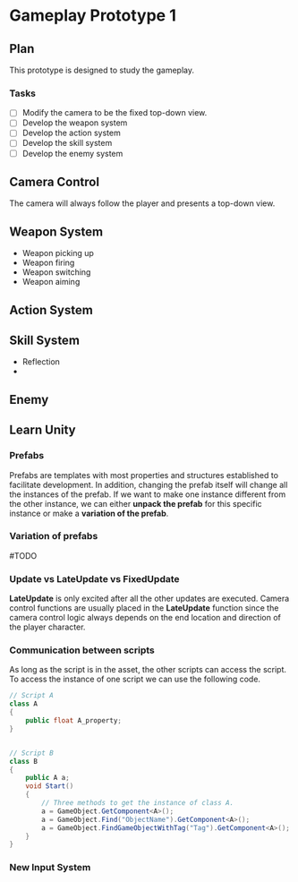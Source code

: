 # Gameplay Prototype 1

## Plan
This prototype is designed to study the gameplay.

### Tasks
- [ ] Modify the camera to be the fixed top-down view.  
- [ ] Develop the weapon system
- [ ] Develop the action system
- [ ] Develop the skill system
- [ ] Develop the enemy system

## Camera Control
The camera will always follow the player and presents a top-down view.

## Weapon System

- Weapon picking up
- Weapon firing
- Weapon switching
- Weapon aiming

## Action System

## Skill System
- Reflection
- 

## Enemy



## Learn Unity

### Prefabs
Prefabs are templates with most properties and structures established to facilitate development. In addition, changing the prefab itself will change all the instances of the prefab.
If we want to make one instance different from the other instance, we can either **unpack the prefab** for this specific instance or make a **variation of the prefab**.
### Variation of prefabs
#TODO

### Update vs LateUpdate vs FixedUpdate
**LateUpdate** is only excited after all the other updates are executed. Camera control functions are usually placed in the **LateUpdate** function since the camera control logic always depends on the end location and direction of the player character.

### Communication between scripts
As long as the script is in the asset, the other scripts can access the script. To access the instance of one script we can use the following code.

```c#
// Script A
class A
{
	public float A_property;
}


// Script B
class B
{
	public A a;
	void Start()
	{
		// Three methods to get the instance of class A.
		a = GameObject.GetComponent<A>();
		a = GameObject.Find("ObjectName").GetComponent<A>();
		a = GameObject.FindGameObjectWithTag("Tag").GetComponent<A>();
	}
}
```

### New Input System

